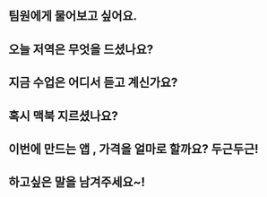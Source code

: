 ## 팀원에게 물어보고 싶어요.

## 오늘 저역은 무엇을 드셨나요?

## 지금 수업은 어디서 듣고 계신가요?

## 혹시 맥북 지르셨나요?

## 이번에 만드는 앱 , 가격을 얼마로 할까요? 두근두근!

## 하고싶은 말을 남겨주세요~!